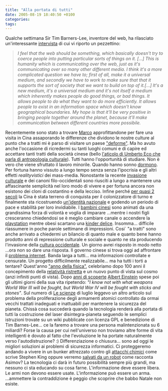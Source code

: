 ```yaml
---
title: "Alla portata di tutti"
date: 2005-08-19 18:40:50 +0100
categories: 
tags: 
---
```


Qualche settimana Sir Tim Barners-Lee, inventore del web, ha rilasciato un'interessante [intervista](http://news.bbc.co.uk/1/hi/technology/4132752.stm) di cui vi riporto un pezzettino:

> _I feel that the web should be something, which basically doesn't try to coerce people into putting particular sorts of things on it. [...] This is humanity which is communicating over the web, just as it's communicating over so many other different media. I think it's a more complicated question we have to; first of all, make it a universal medium, and secondly we have to work to make sure that that it supports the sort of society that we want to build on top of it.[...] It's a new medium, it's a universal medium and it's not itself a medium which inherently makes people do good things, or bad things. It allows people to do what they want to do more efficiently. It allows people to exist in an information space which doesn't know geographical boundaries. My hope is that it'll be very positive in bringing people together around the planet, because it'll make communication between different countries more possibile._

 Recentemente sono stato a trovare [Marco](http://www.sofarsogeek.org/blog/) approfittandone per fare una visita in Cina assaporando le differenze che dividono le nostre culture al punto che a tratti mi è parso di visitare un paese ["deforme"](http://zatoichi.homeip.net/~brain/gallery2/main.php?g2_view=core:ShowItem&g2_itemId=36166). Ma ho avuto anche l'occasione di ricredermi su tanti luoghi comuni e di capire ed accettare tanti tratti della società cinese (bello [l'aticolo di Umberto Eco che parla di antropologia culturale](http://www.repubblica.it/online/mondo/idee/eco/eco.html)). Tutti hanno l'opportunità di studiare. Non è vero che viene sfruttato il lavoro minorile. Quando hanno sonno [dormono](http://zatoichi.homeip.net/~brain/gallery2/main.php?g2_view=core:ShowItem&g2_itemId=36082). Per fortuna hanno vissuto a lungo tempo senza senza l'ipocrisia e gli altri effetti _realityvistici_ dei mass-media. Nonostante la recente [invasione culturale](http://zatoichi.homeip.net/~brain/gallery2/main.php?g2_view=core:ShowItem&g2_itemId=36241) e dei canoni filo-occidentali sono riusciti a lungo a mantenere una affascinante semplicità nel loro modo di vivere e per fortuna ancora non esistono dei cloni di costantino e della lecciso. Infine perché [per quasi 2 secoli](http://en.wikipedia.org/wiki/History_of_China#Qing_Dynasty) la Cina è stata terreno di conquista per il colonizzatore di turno e finalmente sta ricostruendo [un'identità nazionale](http://zatoichi.homeip.net/~brain/gallery2/main.php?g2_view=core:ShowItem&g2_itemId=35229) e godendo un periodo di pace e stabilità per loro invidiabile. I [bambini cinesi](http://zatoichi.homeip.net/~brain/gallery2/main.php?g2_view=core:ShowItem&g2_itemId=35214) sono animati da una grandissima forza di volontà e voglia di imparare ...mentre i nostri figli cresceranno chiedendosi se è meglio cambiare canale o accendere la [playstation](http://www.us.playstation.com/psp.aspx) mentre obesi scartano una [kinder delice](http://chocolat.com/browseproducts/KINDER-Delice.HTML). Insomma... difficile riassumere in poche parole settimane di impressioni. Cosi` "a tratti" sono anche arrivato a chiedermi un bilancio di quanto male e quanto bene hanno prodotto anni di repressione culturale e sociale e quanto ne sta producendo l'invasione della [cultura occidentale](http://zatoichi.homeip.net/~brain/gallery2/main.php?g2_view=core:ShowItem&g2_itemId=36241). Un giorno avrei risposto in modo netto ...ora non so dare una risposta. Il governo cinese si trova oggi ad affrontare il [problema internet](http://www.slate.com/id/2122270/). Banda larga a tutti... ma informazioni controllate e censurate. Un progetto difficilmente realizzabile... ma ha tutti i torti a tentare? Quest'anno ["anno della fisica"](http://en.wikipedia.org/wiki/World_Year_of_Physics_2005), celebriamo dopo 100 anni il concepimento della [relatività ristretta](http://en.wikipedia.org/wiki/Special_theory_of_relativity) e un nuovo punto di vista sul cosmo (anzi infiniti punti di vista). Dopo [anni di scoperte](http://www.pbs.org/wgbh/nova/einstein/) [Albert Einstein](http://en.wikiquote.org/wiki/Albert_Einstein) spese poi gli ultimi giorni della sua vita ripetendo: _"I know not with what weapons World War III will be fought, but World War IV will be fought with sticks and stones"_. Sul numero di [Le scienze](http://www.lescienze.it/) di luglio leggevo un altro articolo sul problema della proliferazione degli armamenti atomici controllato da ormai vecchi trattati inadeguati e inattuabili per mantenere la sicurezza del pianeta. Chissà cosa succederà quando la tecnologia renderà alla portata di tutti la costruzione del laser disintegra-pianeta seguendo le semplici istruzioni trovate su un wiki pubblicate con licenza GPL e benedizione di Tim Barnes-Lee... ce la faremo a trovare una persona malintenzionata su 6 miliardi? Forse la causa per cui nell'universo non troviamo altre forme di vita intelligenti è dovuto al fatto che l'evoluzione le ha portate naturalmente verso l'autodistruzione? :) Differenziazione o chiusura... sono ad oggi le migliori soluzioni ai problemi di sicurezza informatici. Ci proteggeremo andando a vivere in un bunker attrezzato contro gli [attacchi chimici](http://en.wikipedia.org/wiki/The_Stand) come scrive Stephen King oppure verremo [salvati da un robot](http://en.wikipedia.org/wiki/R._Daneel_Olivaw) come racconta Asimov? La tecnologia ci darà in futuro possibilità sempre più grandi, ma nessuno ci sta educando su cosa farne. L'informazione deve essere libera. Le armi non devono essere usate. L'informazione può essere un arma. ...ammettere la contraddizione è peggio che scoprire che babbo Natale non esiste.
